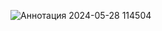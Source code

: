 ![Аннотация 2024-05-28 114504](https://github.com/Duffman911/525/assets/163831790/05d73b22-3e39-45b3-b2de-88a7cd7a180b)

